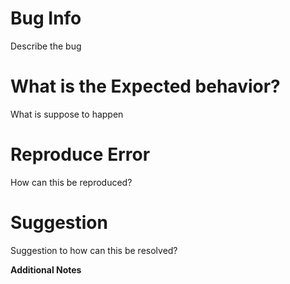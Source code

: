 # Bug Info
Describe the bug

# What is the Expected behavior?
What is suppose to happen

# Reproduce Error
How can this be reproduced?

# Suggestion
Suggestion to how can this be resolved?


**Additional Notes**
